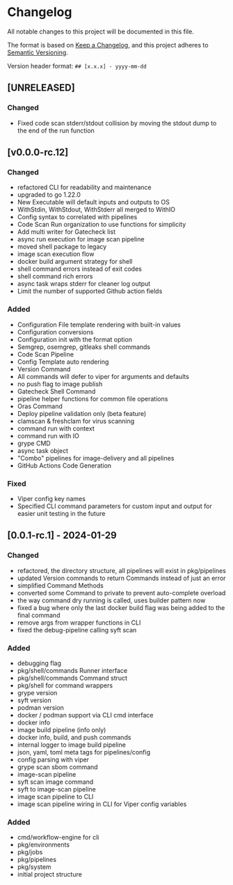 # Changelog

All notable changes to this project will be documented in this file.

The format is based on [Keep a Changelog](https://keepachangelog.com/en/1.0.0/),
and this project adheres to [Semantic Versioning](https://semver.org/spec/v2.0.0.html).

Version header format: `## [x.x.x] - yyyy-mm-dd`

## [UNRELEASED]

### Changed

- Fixed code scan stderr/stdout collision by moving the stdout dump to the end of the run function

## [v0.0.0-rc.12]

### Changed

- refactored CLI for readability and maintenance
- upgraded to go 1.22.0
- New Executable will default inputs and outputs to OS
- WithStdin, WithStdout, WithStderr all merged to WithIO
- Config syntax to correlated with pipelines
- Code Scan Run organization to use functions for simplicity
- Add multi writer for Gatecheck list
- async run execution for image scan pipeline
- moved shell package to legacy
- image scan execution flow
- docker build argument strategy for shell
- shell command errors instead of exit codes
- shell command rich errors
- async task wraps stderr for cleaner log output
- Limit the number of supported Github action fields

### Added

- Configuration File template rendering with built-in values
- Configuration conversions
- Configuration init with the format option 
- Semgrep, osemgrep, gitleaks shell commands
- Code Scan Pipeline
- Config Template auto rendering
- Version Command
- All commands will defer to viper for arguments and defaults
- no push flag to image publish
- Gatecheck Shell Command
- pipeline helper functions for common file operations
- Oras Command
- Deploy pipeline validation only (beta feature)
- clamscan & freshclam for virus scanning
- command run with context
- command run with IO
- grype CMD 
- async task object
- "Combo" pipelines for image-delivery and all pipelines
- GitHub Actions Code Generation

### Fixed

- Viper config key names
- Specified CLI command parameters for custom input and output for easier unit testing in the future

## [0.0.1-rc.1] - 2024-01-29

### Changed

- refactored, the directory structure, all pipelines will exist in pkg/pipelines
- updated Version commands to return Commands instead of just an error
- simplified Command Methods
- converted some Command to private to prevent auto-complete overload
- the way command dry running is called, uses builder pattern now
- fixed a bug where only the last docker build flag was being added to the final command
- remove args from wrapper functions in CLI
- fixed the debug-pipeline calling syft scan

### Added

- debugging flag
- pkg/shell/commands Runner interface
- pkg/shell/commands Command struct
- pkg/shell for command wrappers
- grype version
- syft version
- podman version
- docker / podman support via CLI cmd interface
- docker info
- image build pipeline (info only)
- docker info, build, and push commands
- internal logger to image build pipeline
- json, yaml, toml meta tags for pipelines/config
- config parsing with viper
- grype scan sbom command
- image-scan pipeline
- syft scan image command
- syft to image-scan pipeline
- image scan pipeline to CLI
- image scan pipeline wiring in CLI for Viper config variables

### Added

- cmd/workflow-engine for cli
- pkg/environments
- pkg/jobs
- pkg/pipelines
- pkg/system
- initial project structure
